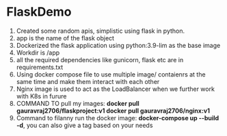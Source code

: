 # FlaskDemo
1) Created some random apis, simplistic using flask in python.
2) app is the name of the flask object
3) Dockerized the flask application using python:3.9-lim as the base image
4) Workdir is /app
5) all the required dependencies like gunicorn, flask etc are in requirements.txt
6) Using docker compose file to use multiple image/ contaienrs at the same time and make them interact with each other
7) Nginx image is used to act as the LoadBalancer when we further work with K8s in furure
8) COMMAND TO pull my images:
   **docker pull gauravraj2706/flaskproject:v1
     docker pull gauravraj2706/nginx:v1**
9) Command to filanny run the docker image:
    **docker-compose up --build -d**, you can also give a tag based on your needs  
